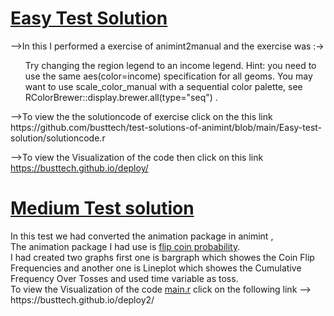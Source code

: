 <h1><a href ="https://busttech.github.io/deploy/" target = "_blank">Easy Test Solution</a></h1>-->In this I performed a  exercise of animint2manual and the exercise was :-><ul>Try changing the region legend to an income legend. Hint: you need to use the same aes(color=income) specification for all geoms. You may want to use scale_color_manual with a sequential color palette, see RColorBrewer::display.brewer.all(type="seq") . </ul>     -->To view the the solutioncode of exercise click on the this link https://github.com/busttech/test-solutions-of-animint/blob/main/Easy-test-solution/solutioncode.r 

-->To view the  Visualization of the code then click on this link https://busttech.github.io/deploy/
<h1><a href = "https://busttech.github.io/deploy2/"target = "_blank" >Medium Test solution</a></h1>
In this test we had converted the animation package in animint ,<br>
The animation package I had use is <a href = "https://yihui.org/animation/example/flip-coin/">flip coin probability</a>.<br>
I had created two graphs first one  is bargraph which showes the Coin Flip Frequencies and another one is Lineplot which  showes the Cumulative Frequency Over Tosses and used time variable as toss.<br>
To view the Visualization of the code <a href = "https://github.com/busttech/Test-solutions-of-animint/blob/main/Medium-test-solution/main.r">main.r</a> click on the following link  --> https://busttech.github.io/deploy2/
